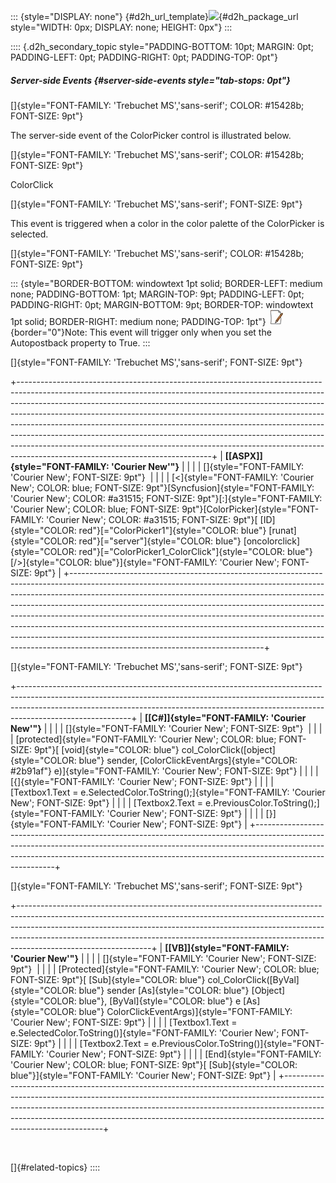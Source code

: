 ::: {style="DISPLAY: none"}
[](ms-xhelp:///?Id=d2h_url_template){#d2h_url_template}![](!package_url!){#d2h_package_url style="WIDTH: 0px; DISPLAY: none; HEIGHT: 0px"}
:::

:::: {.d2h_secondary_topic style="PADDING-BOTTOM: 10pt; MARGIN: 0pt; PADDING-LEFT: 0pt; PADDING-RIGHT: 0pt; PADDING-TOP: 0pt"}
##### Server-side Events {#server-side-events style="tab-stops: 0pt"}

[]{style="FONT-FAMILY: 'Trebuchet MS','sans-serif'; COLOR: #15428b; FONT-SIZE: 9pt"} 

The server-side event of the ColorPicker control is illustrated below.

[]{style="FONT-FAMILY: 'Trebuchet MS','sans-serif'; COLOR: #15428b; FONT-SIZE: 9pt"} 

ColorClick

[]{style="FONT-FAMILY: 'Trebuchet MS','sans-serif'; FONT-SIZE: 9pt"} 

This event is triggered when a color in the color palette of the ColorPicker is selected.

[]{style="FONT-FAMILY: 'Trebuchet MS','sans-serif'; COLOR: #15428b; FONT-SIZE: 9pt"} 

::: {style="BORDER-BOTTOM: windowtext 1pt solid; BORDER-LEFT: medium none; PADDING-BOTTOM: 1pt; MARGIN-TOP: 9pt; PADDING-LEFT: 0pt; PADDING-RIGHT: 0pt; MARGIN-BOTTOM: 9pt; BORDER-TOP: windowtext 1pt solid; BORDER-RIGHT: medium none; PADDING-TOP: 1pt"}
![](ImagesExt/image72_1.jpg){border="0"}Note: This event will trigger only when you set the Autopostback property to True.
:::

[]{style="FONT-FAMILY: 'Trebuchet MS','sans-serif'; FONT-SIZE: 9pt"} 

+------------------------------------------------------------------------------------------------------------------------------------------------------------------------------------------------------------------------------------------------------------------------------------------------------------------------------------------------------------------------------------------------------------------------------------------------------------------------------------------------------------------------------------------------------------------------------------------------------------------+
| **[\[ASPX\]]{style="FONT-FAMILY: 'Courier New'"}**                                                                                                                                                                                                                                                                                                                                                                                                                                                                                                                                                               |
|                                                                                                                                                                                                                                                                                                                                                                                                                                                                                                                                                                                                                  |
| []{style="FONT-FAMILY: 'Courier New'; FONT-SIZE: 9pt"}                                                                                                                                                                                                                                                                                                                                                                                                                                                                                                                                                           |
|                                                                                                                                                                                                                                                                                                                                                                                                                                                                                                                                                                                                                  |
| [\<]{style="FONT-FAMILY: 'Courier New'; COLOR: blue; FONT-SIZE: 9pt"}[Syncfusion]{style="FONT-FAMILY: 'Courier New'; COLOR: #a31515; FONT-SIZE: 9pt"}[:]{style="FONT-FAMILY: 'Courier New'; COLOR: blue; FONT-SIZE: 9pt"}[ColorPicker]{style="FONT-FAMILY: 'Courier New'; COLOR: #a31515; FONT-SIZE: 9pt"}[ [ID]{style="COLOR: red"}[=\"ColorPicker1\"]{style="COLOR: blue"} [runat]{style="COLOR: red"}[=\"server\"]{style="COLOR: blue"} [oncolorclick]{style="COLOR: red"}[=\"ColorPicker1_ColorClick\"]{style="COLOR: blue"} [/\>]{style="COLOR: blue"}]{style="FONT-FAMILY: 'Courier New'; FONT-SIZE: 9pt"} |
+------------------------------------------------------------------------------------------------------------------------------------------------------------------------------------------------------------------------------------------------------------------------------------------------------------------------------------------------------------------------------------------------------------------------------------------------------------------------------------------------------------------------------------------------------------------------------------------------------------------+

[]{style="FONT-FAMILY: 'Trebuchet MS','sans-serif'; FONT-SIZE: 9pt"} 

+----------------------------------------------------------------------------------------------------------------------------------------------------------------------------------------------------------------------------------------------------------------------+
| **[\[C#\]]{style="FONT-FAMILY: 'Courier New'"}**                                                                                                                                                                                                                     |
|                                                                                                                                                                                                                                                                      |
| []{style="FONT-FAMILY: 'Courier New'; FONT-SIZE: 9pt"}                                                                                                                                                                                                               |
|                                                                                                                                                                                                                                                                      |
| [protected]{style="FONT-FAMILY: 'Courier New'; COLOR: blue; FONT-SIZE: 9pt"}[ [void]{style="COLOR: blue"} col_ColorClick([object]{style="COLOR: blue"} sender, [ColorClickEventArgs]{style="COLOR: #2b91af"} e)]{style="FONT-FAMILY: 'Courier New'; FONT-SIZE: 9pt"} |
|                                                                                                                                                                                                                                                                      |
| [{]{style="FONT-FAMILY: 'Courier New'; FONT-SIZE: 9pt"}                                                                                                                                                                                                              |
|                                                                                                                                                                                                                                                                      |
| [Textbox1.Text = e.SelectedColor.ToString();]{style="FONT-FAMILY: 'Courier New'; FONT-SIZE: 9pt"}                                                                                                                                                                    |
|                                                                                                                                                                                                                                                                      |
| [Textbox2.Text = e.PreviousColor.ToString();]{style="FONT-FAMILY: 'Courier New'; FONT-SIZE: 9pt"}                                                                                                                                                                    |
|                                                                                                                                                                                                                                                                      |
| [}]{style="FONT-FAMILY: 'Courier New'; FONT-SIZE: 9pt"}                                                                                                                                                                                                              |
+----------------------------------------------------------------------------------------------------------------------------------------------------------------------------------------------------------------------------------------------------------------------+

[]{style="FONT-FAMILY: 'Trebuchet MS','sans-serif'; FONT-SIZE: 9pt"} 

+---------------------------------------------------------------------------------------------------------------------------------------------------------------------------------------------------------------------------------------------------------------------------------------------------------------------------------------------------------+
| **[\[VB\]]{style="FONT-FAMILY: 'Courier New'"}**                                                                                                                                                                                                                                                                                                        |
|                                                                                                                                                                                                                                                                                                                                                         |
| []{style="FONT-FAMILY: 'Courier New'; FONT-SIZE: 9pt"}                                                                                                                                                                                                                                                                                                  |
|                                                                                                                                                                                                                                                                                                                                                         |
| [Protected]{style="FONT-FAMILY: 'Courier New'; COLOR: blue; FONT-SIZE: 9pt"}[ [Sub]{style="COLOR: blue"} col_ColorClick([ByVal]{style="COLOR: blue"} sender [As]{style="COLOR: blue"} [Object]{style="COLOR: blue"}, [ByVal]{style="COLOR: blue"} e [As]{style="COLOR: blue"} ColorClickEventArgs)]{style="FONT-FAMILY: 'Courier New'; FONT-SIZE: 9pt"} |
|                                                                                                                                                                                                                                                                                                                                                         |
| [Textbox1.Text = e.SelectedColor.ToString()]{style="FONT-FAMILY: 'Courier New'; FONT-SIZE: 9pt"}                                                                                                                                                                                                                                                        |
|                                                                                                                                                                                                                                                                                                                                                         |
| [Textbox2.Text = e.PreviousColor.ToString()]{style="FONT-FAMILY: 'Courier New'; FONT-SIZE: 9pt"}                                                                                                                                                                                                                                                        |
|                                                                                                                                                                                                                                                                                                                                                         |
| [End]{style="FONT-FAMILY: 'Courier New'; COLOR: blue; FONT-SIZE: 9pt"}[ [Sub]{style="COLOR: blue"}]{style="FONT-FAMILY: 'Courier New'; FONT-SIZE: 9pt"}                                                                                                                                                                                                 |
+---------------------------------------------------------------------------------------------------------------------------------------------------------------------------------------------------------------------------------------------------------------------------------------------------------------------------------------------------------+

 

[]{#related-topics}
::::
